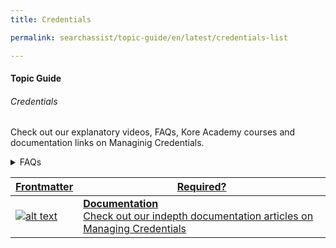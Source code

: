 ```yaml
---
title: Credentials

permalink: searchassist/topic-guide/en/latest/credentials-list

---
```

#### Topic Guide
###### Credentials

  Check out our explanatory videos, FAQs, Kore Academy courses and documentation links on Managinig Credentials.


<details>
  <summary>FAQs
  </summary>

  <a class="doc-link" target="_blank" href="https://docs.kore.ai/searchassist/administration/managing-credentials/">
 
How do I add or delete Credentials?
</a>


</details>


<a class="doc-link" target="_blank" href="https://developer.kore.ai/docs/bots/bot-builder-tool/small-talk/#">
 

| Frontmatter | Required? |
|-------------|-------------|
| ![alt text](images/docIcon.svg "Title") | **Documentation**  <br /> Check out our indepth documentation articles on Managing Credentials | 


</a>
